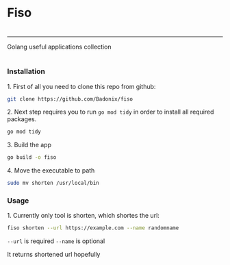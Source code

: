 <div style="display:flex; align-items: center">
  <h1 style="position:relative; top: -6px">Fiso</h1>
</div>

---

Golang useful applications collection
#



### Installation

1\. First of all you need to clone this repo from github:

```sh
git clone https://github.com/Badonix/fiso
```

2\. Next step requires you to run `go mod tidy` in order to install all required packages.

```sh
go mod tidy
```

3\. Build the app

```sh
go build -o fiso
```

4\. Move the executable to path

```sh
sudo mv shorten /usr/local/bin
```

### Usage

1\. Currently only tool is shorten, which shortes the url:

```sh
fiso shorten --url https://example.com --name randomname
```
`--url` is required
`--name` is optional

It returns shortened url hopefully
